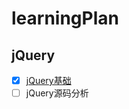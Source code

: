 # learningPlan
## jQuery
- [x] [jQuery基础](https://github.com/xiuhongwu/learningPlan/tree/main/jQueryLearning)
- [ ] jQuery源码分析
